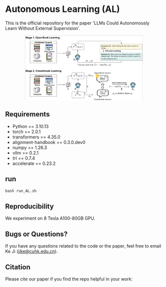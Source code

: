 # Autonomous Learning (AL)
This is the official repository for the paper 'LLMs Could Autonomously Learn Without External Supervision'.
<div align=center>
<img src="./image/AL_Overview.png" width = "75%" alt="Autonomous Learning" align=center/>
</div>

## Requirements

* Python == 3.10.13
* torch == 2.0.1
* transformers == 4.35.0
* alignment-handbook == 0.3.0.dev0
* numpy == 1.26.3
* vllm == 0.2.1
* trl == 0.7.4
* accelerate == 0.23.2

## run
```
bash run_AL.sh
```


## Reproducibility
We experiment on 8 Tesla A100-80GB GPU.

## Bugs or Questions?
If you have any questions related to the code or the paper, feel free to email Ke Ji (jike@cuhk.edu.cn).

## Citation
Please cite our paper if you find the repo helpful in your work:

```bibtex

```
